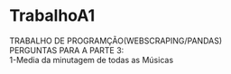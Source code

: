 # TrabalhoA1
TRABALHO DE PROGRAMÇÃO(WEBSCRAPING/PANDAS)                                                                                                                                                 
PERGUNTAS PARA A PARTE 3:                                                                                                                                                                 
1-Media da minutagem de todas as Músicas
